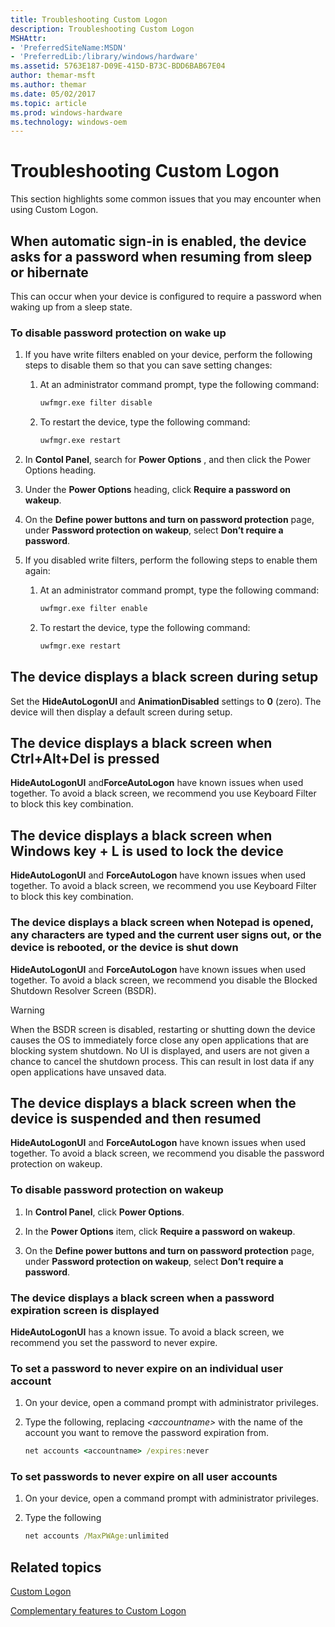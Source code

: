 ```yaml
---
title: Troubleshooting Custom Logon
description: Troubleshooting Custom Logon
MSHAttr:
- 'PreferredSiteName:MSDN'
- 'PreferredLib:/library/windows/hardware'
ms.assetid: 5763E187-D09E-415D-B73C-BDD6BAB67E04
author: themar-msft
ms.author: themar
ms.date: 05/02/2017
ms.topic: article
ms.prod: windows-hardware
ms.technology: windows-oem
---
```

# Troubleshooting Custom Logon

This section highlights some common issues that you may encounter when using Custom Logon.

## When automatic sign-in is enabled, the device asks for a password when resuming from sleep or hibernate

This can occur when your device is configured to require a password when waking up from a sleep state.

### To disable password protection on wake up

1. If you have write filters enabled on your device, perform the following steps to disable them so that you can save setting changes:

   1. At an administrator command prompt, type the following command:

      ```cmd
      uwfmgr.exe filter disable
      ```
   1. To restart the device, type the following command:

      ```cmd
      uwfmgr.exe restart
      ```

1. In **Contol Panel**, search for **Power Options** , and then click the Power Options heading.

1. Under the **Power Options** heading, click **Require a password on wakeup**.

1. On the **Define power buttons and turn on password protection** page, under **Password protection on wakeup**, select **Don’t require a password**.

1. If you disabled write filters, perform the following steps to enable them again:

   1. At an administrator command prompt, type the following command:

      ```cmd
      uwfmgr.exe filter enable
      ```
   1. To restart the device, type the following command:

      ```cmd
      uwfmgr.exe restart
      ```

## The device displays a black screen during setup

Set the **HideAutoLogonUI** and **AnimationDisabled** settings to **0** (zero). The device will then display a default screen during setup.

## The device displays a black screen when Ctrl+Alt+Del is pressed

**HideAutoLogonUI** and**ForceAutoLogon** have known issues when used together. To avoid a black screen, we recommend you use Keyboard Filter to block this key combination.

## The device displays a black screen when Windows key + L is used to lock the device

**HideAutoLogonUI** and **ForceAutoLogon** have known issues when used together. To avoid a black screen, we recommend you use Keyboard Filter to block this key combination.

### The device displays a black screen when Notepad is opened, any characters are typed and the current user signs out, or the device is rebooted, or the device is shut down

**HideAutoLogonUI** and **ForceAutoLogon** have known issues when used together. To avoid a black screen, we recommend you disable the Blocked Shutdown Resolver Screen (BSDR).

> [!Warning]
> When the BSDR screen is disabled, restarting or shutting down the device causes the OS to immediately force close any open applications that are blocking system shutdown. No UI is displayed, and users are not given a chance to cancel the shutdown process. This can result in lost data if any open applications have unsaved data.

## The device displays a black screen when the device is suspended and then resumed

**HideAutoLogonUI** and **ForceAutoLogon** have known issues when used together. To avoid a black screen, we recommend you disable the password protection on wakeup.

### To disable password protection on wakeup

1. In **Control Panel**, click **Power Options**.

1. In the **Power Options** item, click **Require a password on wakeup**.

1. On the **Define power buttons and turn on password protection** page, under **Password protection on wakeup**, select **Don’t require a password**.

### The device displays a black screen when a password expiration screen is displayed

**HideAutoLogonUI** has a known issue. To avoid a black screen, we recommend you set the password to never expire.

### To set a password to never expire on an individual user account

1. On your device, open a command prompt with administrator privileges.

1. Type the following, replacing *&lt;accountname&gt;* with the name of the account you want to remove the password expiration from.

   ```cmd
   net accounts <accountname> /expires:never
   ```

### To set passwords to never expire on all user accounts

1. On your device, open a command prompt with administrator privileges.

1. Type the following

   ```cmd
   net accounts /MaxPWAge:unlimited
   ```

## Related topics

[Custom Logon](custom-logon.md)

[Complementary features to Custom Logon](complementary-features-to-custom-logon.md)

